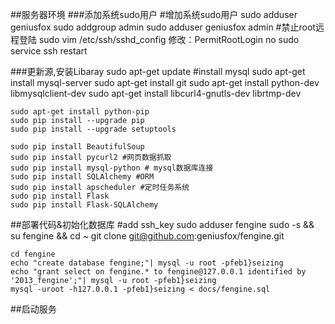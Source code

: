 ##服务器环境
###添加系统sudo用户
	#增加系统sudo用户
	sudo adduser geniusfox
	sudo addgroup admin
	sudo adduser geniusfox admin
	#禁止root远程登陆
	sudo vim  /etc/ssh/sshd_config
	修改：PermitRootLogin no
	sudo service ssh restart

###更新源,安装Libaray
	sudo apt-get update
	#install mysql
	sudo apt-get install mysql-server
	sudo apt-get install git
	sudo apt-get install python-dev libmysqlclient-dev
	sudo apt-get install libcurl4-gnutls-dev librtmp-dev
	
	sudo apt-get install python-pip
	sudo pip install --upgrade pip 
	sudo pip install --upgrade setuptools
	
	sudo pip install BeautifulSoup
	sudo pip install pycurl2 #网页数据抓取
	sudo pip install mysql-python # mysql数据库连接
	sudo pip install SQLAlchemy #ORM 
	sudo pip install apscheduler #定时任务系统
	sudo pip install Flask
	sudo pip install Flask-SQLAlchemy

##部署代码&初始化数据库
	#add ssh_key 
	sudo adduser fengine
	sudo -s && su fengine && cd ~
	git clone git@github.com:geniusfox/fengine.git
	
	cd fengine
	echo "create database fengine;"| mysql -u root -pfeb1}seizing 
	echo "grant select on fengine.* to fengine@127.0.0.1 identified by '2013_fengine';"| mysql -u root -pfeb1}seizing
	mysql -uroot -h127.0.0.1 -pfeb1}seizing < docs/fengine.sql 

##启动服务